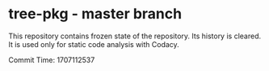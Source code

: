 # tree-pkg - master branch

This repository contains frozen state of the repository.
Its history is cleared. It is used only for static code
analysis with Codacy.

Commit Time: 1707112537